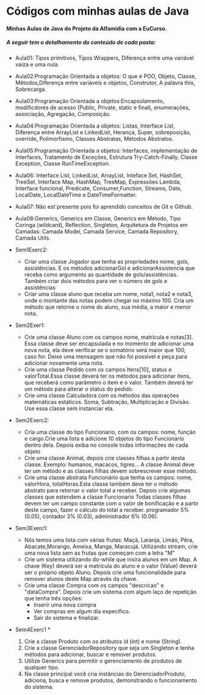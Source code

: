# Códigos com minhas aulas de Java
#### Minhas Aulas de Java do Projeto da Alfamídia com a EuCurso. 
##### A seguir tem o detalhamento do conteúdo de cada pasta:
* Aula01: Tipos primitivos, Tipos Wrappers, Diferença entre uma 
variável vaiza e uma nula.
* Aula02:Programação Orientada  a objetos: O que é POO, Objeto, 
Classe, Métodos,Diferença entre variáveis e objetos, Construtor,
A palavra this, Sobrecarga.
* Aula03:Programação Orientada  a objetos:Encapsulamento, modificdores
de acesso (Public, Private, static e final), enumerações, associação,
Agregação, Composição.
* Aula04:Programação Orientada  a objetos: Listas, Interface List,
Diferença entre ArrayList e LinkedList, Herança, Super, sobreposição,
override, Polimorfismo, Classes Abstratas, Métodos Abstratos. 
* Aula05:Programação Orientada  a objetos: Interfaces, implementação
de Interfaces, Tratamento de Exceções, Estrutura Try-Catch-Finally,
Classe Exception, Classe RunTimeException.
* Aula06: Interface List, LinkedList, ArrayList, Inteface Set, 
HashSet, TreeSet, Interface Map, HashMap, TreeMap, Expressões
Lambda, Interface funcional, Predicate, Consumer,Function, Streams,
Date, LocalDate, LocalDateTime e DateTimeFormatter.
* Aula07: Não est´presente pois foi aprendido conceitos de Git e Github.
* Aula08:Generics, Generics em Classe, Generics em Método, Tipo 
Coringa (wildcard), Reflection, Singleton, Arquitetura de Projetos
em Camadas: Camada Model, Camada Service, Camada Repository, Camada
Utils.
* Sem1Exerc2:
  * Criar uma classe Jogador que tenha as propriedades nome, gols, 
  assistências.
  E os métodos adicionarGol e adicionarAssistencia que receba como
  argumento as quantidade de gols/assistências.
  Também criar dois métodos para ver o número de gols e assistências
  * Criar uma classe aluno que receba um nome, nota1, nota2 e nota3, 
  onde o montante das notas podem chegar no máximo 100.
  Cria um método que retorne o nome do aluno, sua média, a maior e
  menor nota. 

* Sem2Exer1:
  * Crie uma classe Aluno com os campos nome, matrícula e notas[3].
  Essa classe deve ser encapsulada e no momento de adicionar uma 
  nova nota, ela deve verificar se o somatório será maior que 100,
  caso for. Deixe uma mensagem que não foi possível e peça para 
  adicionar novamente uma nota.
  * Crie uma classe Pedido com os campos Itens[10], status e 
  valorTotal.Essa classe deverá ter os métodos para adicionar itens, 
  que receberá como parâmetro o item e o valor.
  Também deverá ter um método para alterar o status do pedido.
  * Crie uma classe Calculadora com os métodos das operações 
  matemáticas estáticos.
  Soma, Subtração, Multiplicação e Divisão.
  Use essa classe sem instanciar ela.

* Sem2Exerc2:
  * Cria uma classe do tipo Funcionario, com os campos: nome, função
  e cargo.Crie uma lista e adicione 10 objetos do tipo Funcionario 
  dentro dela.
  Depois exiba no console todas informações de cada objeto
  * Crie uma classe Animal, depois crie classes filhas a partir desta 
  classe.
  Exemplo: humanos, macacos, tigres…
  A classe Animal deve ter um método e as classes filhas devem 
  sobrescrever esse método.
  * Crie uma classe abstrata Funcionário que tenha os campos: 
  nome, valorHora, totalHoras.Esta classe também deve ter o método 
  abstrato para retornar o valor total a receber.
  Depois crie algumas classes que estendem a classe Funcionario
  Todas classes filhas devem ter um campo constante com o valor de 
  bonificação e a partir deste campo, fazer o cálculo do total a 
  receber.
  programador 5% (0.05), contador 3% (0.03), administrador 6% (0.06).

* Sem3Exerc1:
  * Nós temos uma lista com várias frutas: Maçã, Laranja, Limão, 
  Pêra, Abacate,Morango, Ameixa, Manga, Maracujá.
  Utilizando stream, crie uma nova lista sem as frutas que começam 
  com a letra "M"
  * Crie um sistema utilizando do-while que insira alunos em um Map.
  A chave (Key) deverá ser a matrícula do aluno e o valor (Value) 
  deverá ser o próprio objeto Aluno.
  Depois crie uma funcionalidade para remover alunos deste Map 
  através da chave.
  * Crie uma classe Compra com os campos "descricao" e "dataCompra".
  Depois crie um sistema com algum laço de repetição que tenha três
  opções:
    * Inserir uma nova compra
    * Ver compras em algum dia específico.
    * Sair do sistema e finalizar.

* Sem4Exerc1
  * 
  1. Crie a classe Produto com os atributos id (int) e nome 
  (String).
  2. Crie a classe GerenciadorRepository que seja um Singleton 
  e tenha métodos para adicionar, buscar e remover produtos.
  3. Utilize Generics para permitir o gerenciamento de produtos de 
  qualquer tipo.
  4. Na classe principal você cria instâncias do GerenciadorProduto,
  adiciona, busca e remove produtos, demonstrando o funcionamento 
  do sistema.


